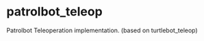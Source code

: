 patrolbot_teleop
================

Patrolbot Teleoperation implementation. (based on turtlebot_teleop)
